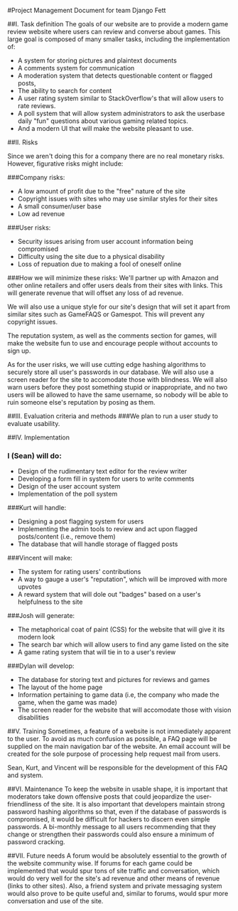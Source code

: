 <!--- Project Management Document, by Sean Soderman -->


#Project Management Document for team Django Fett

##I. Task definition
The goals of our website are to provide a modern game review website where users can
review and converse about games. This large goal is composed of many smaller tasks, including
the implementation of:


* A system for storing pictures and plaintext documents
* A comments system for communication
* A moderation system that detects questionable content or flagged posts,
* The ability to search for content
* A user rating system similar to StackOverflow's that will allow users to rate reviews.
* A poll system that will allow system administrators to ask the userbase daily "fun" questions
about various gaming related topics.
* And a modern UI that will make the website pleasant to use.

##II. Risks

Since we aren't doing this for a company there are no real monetary risks. However, figurative risks
might include:

###Company risks:
* A low amount of profit due to the "free" nature of the site
* Copyright issues with sites who may use similar styles for their sites
* A small consumer/user base
* Low ad revenue


###User risks:
* Security issues arising from user account information being compromised
* Difficulty using the site due to a physical disability
* Loss of repuation due to making a fool of oneself online

###How we will minimize these risks:
We'll partner up with Amazon and other online retailers and offer users deals from their
sites with links. This will generate revenue that will offset any loss of ad revenue.

We will also use a unique style for our site's design that will set it apart from similar sites
such as GameFAQS or Gamespot. This will prevent any copyright issues.

The reputation system, as well as the comments section for games, will make the website
fun to use and encourage people without accounts to sign up.

As for the user risks, we will use cutting edge hashing algorithms to securely store all user's
passwords in our database. We will also use a screen reader for the site to accomodate those with
blindness. We will also warn users before they post something stupid or inappropriate, and no
two users will be allowed to have the same username, so nobody will be able to ruin someone
else's reputation by posing as them.

##III. Evaluation criteria and methods
###We plan to run a user study to evaluate usability.

##IV. Implementation

### I (Sean) will do:
* Design of the rudimentary text editor for the review writer
* Developing a form fill in system for users to write comments
* Design of the user account system
* Implementation of the poll system

###Kurt will handle:
* Designing a post flagging system for users
* Implementing the admin tools to review and act upon flagged posts/content (i.e., remove them)
* The database that will handle storage of flagged posts

###Vincent will make:
* The system for rating users' contributions
* A way to gauge a user's "reputation", which will be improved with more upvotes
* A reward system that will dole out "badges" based on a user's helpfulness to the site

###Josh will generate:
*  The metaphorical coat of paint (CSS) for the website that will give it its modern look 
* The search bar which will allow users to find any game listed on the site
* A game rating system that will tie in to a user's review

###Dylan will develop:
*  The database for storing text and pictures for reviews and games
*  The layout of the home page
*  Information pertaining to game data (i.e, the company who made the game, when the game was made)
*  The screen reader for the website that will accomodate those with vision disabilities


##V. Training
Sometimes, a feature of a website is not immediately apparent to the user. To avoid as much
confusion as possible, a FAQ page will be supplied on the main navigation bar of the
website. An email account will be  created for the sole purpose of processing help request mail
from users.

Sean, Kurt, and Vincent will be responsible for the development of this FAQ and system.

##VI. Maintenance
To keep the website in usable shape, it is important that moderators take down offensive
posts that could jeopardize the user-friendliness of the site. It is also important that
developers maintain strong password hashing algorithms so that, even if the database
of passwords is compromised, it would be difficult for hackers to discern even simple
passwords. A bi-monthly message to all users recommending that they change or strengthen
their passwords could also ensure a minimum of password cracking.

##VII. Future needs
A forum would be absolutely essential to the growth of the website community wise. If forums for each
game could be implemented that would spur tons of site traffic and conversation, which would do
very well for the site's ad revenue and other means of revenue (links to other sites). Also, a
friend system and private messaging system would also prove to be quite useful and, similar to
forums, would spur more conversation and use of the site.
